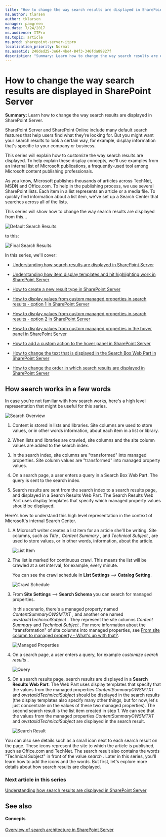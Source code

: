 ```yaml
---
title: "How to change the way search results are displayed in SharePoint Server"
ms.author: tlarsen
author: tklarsen
manager: pamgreen
ms.date: 7/24/2017
ms.audience: ITPro
ms.topic: article
ms.prod: sharepoint-server-itpro
localization_priority: Normal
ms.assetid: 240ded25-3e64-4be4-84f3-346fda89827f
description: "Summary: Learn how to change the way search results are displayed in SharePoint Server."
---
```


# How to change the way search results are displayed in SharePoint Server

 **Summary:** Learn how to change the way search results are displayed in SharePoint Server. 
  
SharePoint Server and SharePoint Online include many default search features that help users find what they're looking for. But you might want your search results to look a certain way, for example, display information that's specific to your company or business.
  
This series will explain how to customize the way search results are displayed. To help explain these display concepts, we'll use examples from an internal list of Microsoft publications, a frequently-used tool among Microsoft content publishing professionals.
  
As you know, Microsoft publishes thousands of articles across TechNet, MSDN and Office.com. To help in the publishing process, we use several SharePoint lists. Each item in a list represents an article or a media file. To quickly find information about a list item, we've set up a Search Center that searches across all of the lists.
  
This series will show how to change the way search results are displayed from this…
  
![Default Search Results](../media/OTCSP_DefaultSearchResults.png)
  
 to this: 
  
![Final Search Results](../media/OTCSP_FinalSearchResults.png)
  
In this series, we'll cover:
  
- [Understanding how search results are displayed in SharePoint Server](understanding-how-search-results-are-displayed.md)
    
- [Understanding how item display templates and hit highlighting work in SharePoint Server](understanding-how-item-display-templates-and-hit-highlighting-work.md)
    
- [How to create a new result type in SharePoint Server](how-to-create-a-new-result-type.md)
    
- [How to display values from custom managed properties in search results - option 1 in SharePoint Server](how-to-display-values-from-custom-managed-properties-in-search-resultsoption-1.md)
    
- [How to display values from custom managed properties in search results - option 2 in SharePoint Server](how-to-display-values-from-custom-managed-properties-in-search-results-–-option.md)
    
- [How to display values from custom managed properties in the hover panel in SharePoint Server](how-to-display-values-from-custom-managed-properties-in-the-hover-panel.md)
    
- [How to add a custom action to the hover panel in SharePoint Server](how-to-add-a-custom-action-to-the-hover-panel.md)
    
- [How to change the text that is displayed in the Search Box Web Part in SharePoint Server](how-to-change-the-text-that-is-displayed-in-the-search-box-web-part.md)
    
- [How to change the order in which search results are displayed in SharePoint Server](how-to-change-the-order-in-which-search-results-are-displayed.md)
    
## How search works in a few words
<a name="BKMK_HowSearchWorksinaFewWords"> </a>

In case you're not familiar with how search works, here's a high level representation that might be useful for this series.
  
![Search Overview](../media/OTCSP_SearchOverview.png)
  
1. Content is stored in lists and libraries. Site columns are used to store values, or in other words information, about each item in a list or library.
    
2. When lists and libraries are crawled, site columns and the site column values are added to the search index.
    
3. In the search index, site columns are "transformed" into managed properties. Site column values are "transformed" into managed property values.
    
4. On a search page, a user enters a query in a Search Box Web Part. The query is sent to the search index.
    
5. Search results are sent from the search index to a search results page, and displayed in a Search Results Web Part. The Search Results Web Part uses display templates that specify which managed property values should be displayed.
    
Here's how to understand this high level representation in the context of Microsoft's internal Search Center.
  
1. A Microsoft writer creates a list item for an article she'll be writing. Site columns, such as  *Title*  ,  *Content Summary*  , and  *Technical Subject*  , are used to store values, or in other words, information, about the article. 
    
     ![List Item](../media/OTCSP_ListItem.png)
  
2. The list is marked for continuous crawl. This means the list will be crawled at a set interval, for example, every minute.
    
    You can see the crawl schedule in **List Settings** --> **Catalog Setting**. 
    
     ![Crawl Schedule](../media/OTCSP_CrawlSchedule.png)
  
3. From **Site Settings** --> **Search Schema** you can search for managed properties. 
    
    In this scenario, there's a managed property named  *ContentSummaryOWSMTXT*  , and another one named  *owstaxIdTechnicalSubject*  . They represent the site columns  *Content Summary*  and  *Technical Subject*  . For more information about the "transformation" of site columns into managed properties, see [From site column to managed property - What's up with that?](../administration/from-site-column-to-managed-propertywhat-s-up-with-that.md).
    
     ![Managed Properties](../media/OTCSP_ManagedProperties.png)
  
4. On a search page, a user enters a query, for example  *customize search results*  . 
    
     ![Query](../media/OTCSP_Query.png)
  
5. On a search results page, search results are displayed in a **Search Results Web Part**. The Web Part uses display templates that specify that the values from the managed properties  *ContentSummaryOWSMTXT*  and  *owstaxIdTechnicalSubject*  should be displayed in the search results (the display templates also specify many other things, but for now, let's just concentrate on the values of these two managed properties). The second search result is the list item created in step 1. We can see that the values from the managed properties  *ContentSummaryOWSMTXT*  and  *owstaxIdTechnicalSubject*  are displayed in the search result. 
    
     ![Search Result](../media/OTCSP_SearchResult.png)
  
You can also see details such as a small icon next to each search result on the page. These icons represent the site to which the article is published, such as Office.com and TechNet. The search result also contains the words "Technical Subject" in front of the value  *search*  . Later in this series, you'll learn how to add the icons and the words. But first, let's explore more details about how search results are displayed. 
    
### Next article in this series

[Understanding how search results are displayed in SharePoint Server](understanding-how-search-results-are-displayed.md)
  
## See also
<a name="BKMK_HowSearchWorksinaFewWords"> </a>

#### Concepts

[Overview of search architecture in SharePoint Server](search-architecture-overview.md)


